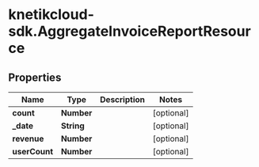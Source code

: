 # knetikcloud-sdk.AggregateInvoiceReportResource

## Properties
Name | Type | Description | Notes
------------ | ------------- | ------------- | -------------
**count** | **Number** |  | [optional] 
**_date** | **String** |  | [optional] 
**revenue** | **Number** |  | [optional] 
**userCount** | **Number** |  | [optional] 


